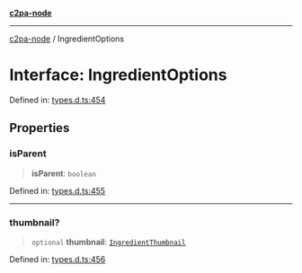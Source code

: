 [**c2pa-node**](../README.md)

***

[c2pa-node](../README.md) / IngredientOptions

# Interface: IngredientOptions

Defined in: [types.d.ts:454](https://github.com/contentauth/c2pa-node-v2/blob/5303c5fd1e9a72d23f327699b48a7620e901a41c/js-src/types.d.ts#L454)

## Properties

### isParent

> **isParent**: `boolean`

Defined in: [types.d.ts:455](https://github.com/contentauth/c2pa-node-v2/blob/5303c5fd1e9a72d23f327699b48a7620e901a41c/js-src/types.d.ts#L455)

***

### thumbnail?

> `optional` **thumbnail**: [`IngredientThumbnail`](IngredientThumbnail.md)

Defined in: [types.d.ts:456](https://github.com/contentauth/c2pa-node-v2/blob/5303c5fd1e9a72d23f327699b48a7620e901a41c/js-src/types.d.ts#L456)
